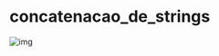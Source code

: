 # concatenacao_de_strings
![img](https://user-images.githubusercontent.com/52220244/163396320-0a72dfee-ba4a-4916-8979-ccc2f8913c97.JPG)